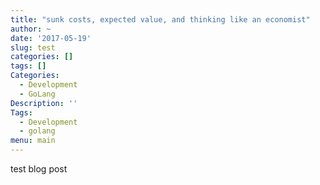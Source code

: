 ```yaml
---
title: "sunk costs, expected value, and thinking like an economist"
author: ~
date: '2017-05-19'
slug: test
categories: []
tags: []
Categories:
  - Development
  - GoLang
Description: ''
Tags:
  - Development
  - golang
menu: main
---
```


test blog post